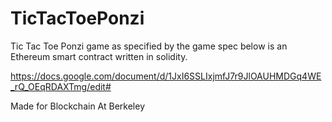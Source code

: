 # TicTacToePonzi

Tic Tac Toe Ponzi game as specified by the game spec below is an Ethereum smart contract written in solidity.

https://docs.google.com/document/d/1JxI6SSLIxjmfJ7r9JlOAUHMDGq4WE_rQ_OEqRDAXTmg/edit#

Made for Blockchain At Berkeley
